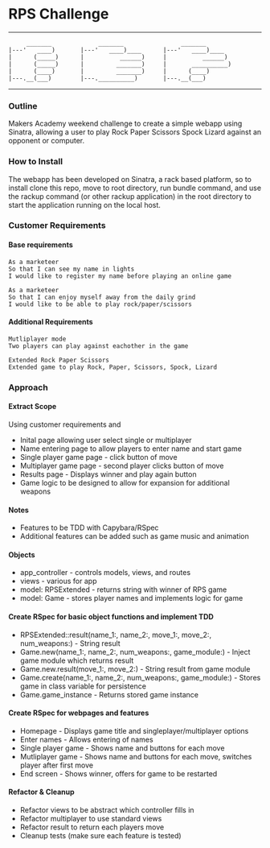 # RPS Challenge
-------
```
     _______             _______                _______
|---'   ____)       |---'   ____)____      |---'   ____)____
|      (_____)      |          ______)     |          ______)
|      (_____)      |         _______)     |       __________)
|      (____)       |         _______)     |      (____)
|---.__(___)        |---.__________)       |---.__(___)

```
-------
### Outline

Makers Academy weekend challenge to create a simple webapp using Sinatra, allowing a user to play Rock Paper Scissors Spock Lizard against an opponent or computer.

### How to Install

The webapp has been developed on Sinatra, a rack based platform, so to install clone this repo, move to root directory, run bundle command, and use the rackup command (or other rackup application) in the root directory to start the application running on the local host.

### Customer Requirements
#### Base requirements
```
As a marketeer
So that I can see my name in lights
I would like to register my name before playing an online game
```
```
As a marketeer
So that I can enjoy myself away from the daily grind
I would like to be able to play rock/paper/scissors
```
#### Additional Requirements
```
Mutliplayer mode
Two players can play against eachother in the game
```
```
Extended Rock Paper Scissors
Extended game to play Rock, Paper, Scissors, Spock, Lizard
```

### Approach

#### Extract Scope
Using customer requirements and
- Inital page allowing user select single or multiplayer
- Name entering page to allow players to enter name and start game
- Single player game page - click button of move
- Multiplayer game page - second player clicks button of move
- Results page - Displays winner and play again button
- Game logic to be designed to allow for expansion for additional weapons

#### Notes
- Features to be TDD with Capybara/RSpec
- Additional features can be added such as game music and animation

#### Objects
- app_controller - controls models, views, and routes
- views - various for app
- model: RPSExtended - returns string with winner of RPS game
- model: Game - stores player names and implements logic for game

#### Create RSpec for basic object functions and implement TDD
- RPSExtended::result(name_1:, name_2:, move_1:, move_2:, num_weapons:) - String result
- Game.new(name_1:, name_2:, num_weapons:, game_module:) - Inject game module which returns result
- Game.new.result(move_1:, move_2:) - String result from game module
- Game.create(name_1:, name_2:, num_weapons:, game_module:) - Stores game in class variable for persistence
- Game.game_instance - Returns stored game instance

#### Create RSpec for webpages and features
- Homepage - Displays game title and singleplayer/multiplayer options
- Enter names - Allows entering of names
- Single player game - Shows name and buttons for each move
- Mutliplayer game - Shows name and buttons for each move, switches player after first move
- End screen - Shows winner, offers for game to be restarted

#### Refactor & Cleanup
- Refactor views to be abstract which controller fills in
- Refactor multiplayer to use standard views
- Refactor result to return each players move
- Cleanup tests (make sure each feature is tested)
